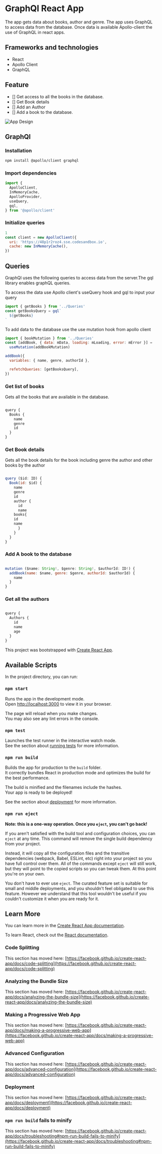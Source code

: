 # GraphQl React App

The app gets data about books, author and genre. The app uses GraphQL to access data from the database. Once data is available Apollo-client the use of GraphQL in react apps.

## Frameworks and technologies

- React
- Apollo Client
- GraphQL

## Feature

- [] Get access to all the books in the database.
- [] Get Book details
- [] Add an Author
- [] Add a book to the database.

![App Design](https://github.com/Muiruriscode/GraphQL-React-Book-App/blob/main/public/web-image.png)

## GraphQl

### Installation

```bash
npm install @apollo/client graphql
```

### Import dependencies

```js
import {
  ApolloClient,
  InMemoryCache,
  ApolloProvider,
  useQuery,
  gql,
} from '@apollo/client'
```

### Initialize queries

```js
1
const client = new ApolloClient({
  uri: 'https://48p1r2roz4.sse.codesandbox.io',
  cache: new InMemoryCache(),
})
```

## Queries

GraphQl uses the following queries to access data from the server.The gql library enables graphQL queries.

To access the data use Apollo client's useQuery hook and gql to input your query

```js
import { getBooks } from '../Queries'
const getBooksQuery = gql`
  ${getBooks}
`
```

To add data to the database use the use mutation hook from apollo client

```js
import { bookMutation } from '../Queries'
const [addBook, { data: mData, loading: mLoading, error: mError }] =
  useMutation(addBookMutation)

addBook({
  variables: { name, genre, authorId },

  refetchQueries: [getBooksQuery],
})
```

### Get list of books

Gets all the books that are available in the database.

```js

query {
  Books {
    name
    genre
    id
  }
}

```

### Get Book details

Gets all the book details for the book including genre the author and other books by the author

```js

query ($id: ID) {
  Book(id: $id) {
    name
    genre
    id
    author {
      id
      name
    books{
    id
    name
      }
    }
  }
}

```

### Add A book to the database

```js

mutation ($name: String!, $genre: String!, $authorId: ID!) {
  addBook(name: $name, genre: $genre, authorId: $authorId) {
    name
  }
}

```

### Get all the authors

```js

query {
  Authors {
    id
    name
    age
  }
}

```

This project was bootstrapped with [Create React App](https://github.com/facebook/create-react-app).

## Available Scripts

In the project directory, you can run:

### `npm start`

Runs the app in the development mode.\
Open [http://localhost:3000](http://localhost:3000) to view it in your browser.

The page will reload when you make changes.\
You may also see any lint errors in the console.

### `npm test`

Launches the test runner in the interactive watch mode.\
See the section about [running tests](https://facebook.github.io/create-react-app/docs/running-tests) for more information.

### `npm run build`

Builds the app for production to the `build` folder.\
It correctly bundles React in production mode and optimizes the build for the best performance.

The build is minified and the filenames include the hashes.\
Your app is ready to be deployed!

See the section about [deployment](https://facebook.github.io/create-react-app/docs/deployment) for more information.

### `npm run eject`

**Note: this is a one-way operation. Once you `eject`, you can't go back!**

If you aren't satisfied with the build tool and configuration choices, you can `eject` at any time. This command will remove the single build dependency from your project.

Instead, it will copy all the configuration files and the transitive dependencies (webpack, Babel, ESLint, etc) right into your project so you have full control over them. All of the commands except `eject` will still work, but they will point to the copied scripts so you can tweak them. At this point you're on your own.

You don't have to ever use `eject`. The curated feature set is suitable for small and middle deployments, and you shouldn't feel obligated to use this feature. However we understand that this tool wouldn't be useful if you couldn't customize it when you are ready for it.

## Learn More

You can learn more in the [Create React App documentation](https://facebook.github.io/create-react-app/docs/getting-started).

To learn React, check out the [React documentation](https://reactjs.org/).

### Code Splitting

This section has moved here: [https://facebook.github.io/create-react-app/docs/code-splitting](https://facebook.github.io/create-react-app/docs/code-splitting)

### Analyzing the Bundle Size

This section has moved here: [https://facebook.github.io/create-react-app/docs/analyzing-the-bundle-size](https://facebook.github.io/create-react-app/docs/analyzing-the-bundle-size)

### Making a Progressive Web App

This section has moved here: [https://facebook.github.io/create-react-app/docs/making-a-progressive-web-app](https://facebook.github.io/create-react-app/docs/making-a-progressive-web-app)

### Advanced Configuration

This section has moved here: [https://facebook.github.io/create-react-app/docs/advanced-configuration](https://facebook.github.io/create-react-app/docs/advanced-configuration)

### Deployment

This section has moved here: [https://facebook.github.io/create-react-app/docs/deployment](https://facebook.github.io/create-react-app/docs/deployment)

### `npm run build` fails to minify

This section has moved here: [https://facebook.github.io/create-react-app/docs/troubleshooting#npm-run-build-fails-to-minify](https://facebook.github.io/create-react-app/docs/troubleshooting#npm-run-build-fails-to-minify)

```

```

```

```
